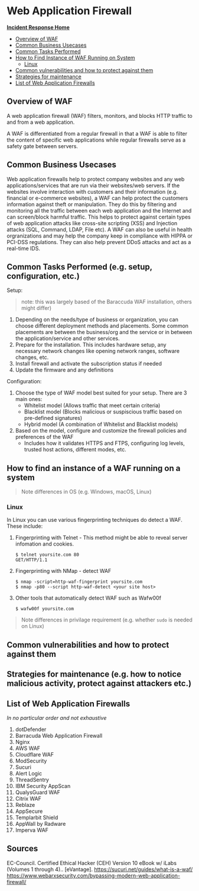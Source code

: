 <!-- This work is licensed under the Creative Commons Attribution-NonCommercial-ShareAlike 4.0 International License. To view a copy of this license, visit http://creativecommons.org/licenses/by-nc-sa/4.0/ or send a letter to Creative Commons, PO Box 1866, Mountain View, CA 94042, USA. -->

# Web Application Firewall

[**Incident Response Home**](../README.md)
- [Overview of WAF](#overview-of-waf)
- [Common Business Usecases](#common-business-usecases)
- [Common Tasks Performed](#common-tasks-performed-eg-setup-configuration-etc)
- [How to Find Instance of WAF Running on System](#how-to-find-an-instance-of-a-waf-running-on-a-system)
	- [Linux](#Linux)
- [Common vulnerabilities and how to protect against them](#common-vulnerabilities-and-how-to-protect-against-them)
- [Strategies for maintenance](#strategies-for-maintenance-eg-how-to-notice-malicious-activity-protect-against-attackers-etc)
- [List of Web Application Firewalls](#list-of-web-application-firewalls)

## Overview of WAF

A web application firewall (WAF) filters, monitors, and blocks HTTP traffic to and from a web application.

A WAF is differentiated from a regular firewall in that a WAF is able to filter the content of specific web applications while regular firewalls serve as a safety gate between servers.

## Common Business Usecases

Web application firewalls help to protect company websites and any web applications/services that are run via their websites/web servers. If the websites involve interaction with customers and their information (e.g. financial or e-commerce websites), a WAF can help protect the customers information against theft or manipulation. They do this by filtering and monitoring all the traffic between each web application and the Internet and can screen/block harmful traffic. This helps to protect against certain types of web application attacks like cross-site scripting (XSS) and Injection attacks (SQL, Command, LDAP, File etc). A WAF can also be useful in health orgranizations and may help the company keep in compliance with HIPPA or PCI-DSS regulations. They can also help prevent DDoS attacks and act as a real-time IDS.

## Common Tasks Performed (e.g. setup, configuration, etc.)

Setup:
>note: this was largely based of the Baraccuda WAF installation, others might differ)

1) Depending on the needs/type of business or organization, you can choose different deployment methods and placements. Some common placements are between the business/org and the service or in between the application/service and other services. 
2) Prepare for the installation. This includes hardware setup, any necessary network changes like opening network ranges, software changes, etc.
3) Install firewall and activate the subscription status if needed
4) Update the firmware and any definitions  

Configuration:

1) Choose the type of WAF model best suited for your setup. There are 3 main ones:
	- Whitelist model (Allows traffic that meet certain criteria)
	- Blacklist model (Blocks malicious or suspiscious traffic based on pre-defined signatures)
	- Hybrid model (A combination of Whitelist and Blacklist models)
2) Based on the model, configure and customize the firewall policies and preferences of the WAF
	- Includes how it validates HTTPS and FTPS, configuring log levels, trusted host actions, different modes, etc.

## How to find an instance of a WAF running on a system

>Note differences in OS (e.g. Windows, macOS, Linux)

### Linux

In Linux you can use various fingerprinting techniques do detect a WAF. These include:
1) Fingerprinting with Telnet - This method might be able to reveal server infomation and cookies.

	```shell
	$ telnet yoursite.com 80
	GET/HTTP/1.1
	```

2) Fingerprinting with NMap - detect WAF

	```shell
	$ nmap -script=http-waf-fingerprint yoursite.com
	$ nmap -p80 --script http-waf-detect <your site host>
	```

3) Other tools that automatically detect WAF such as Wafw00f

	```shell
	$ wafw00f yoursite.com
	```

>Note differences in privilage requirement (e.g. whether ```sudo``` is needed on Linux)

## Common vulnerabilities and how to protect against them

## Strategies for maintenance (e.g. how to notice malicious activity, protect against attackers etc.)

## List of Web Application Firewalls
*In no particular order and not exhaustive*
1) dotDefender
2) Barracuda Web Application Firewall
3) Nginx 
4) AWS WAF
5) Cloudflare WAF
6) ModSecurity
7) Sucuri
8) Alert Logic
9) ThreadSentry
10) IBM Security AppScan
11) QualysGuard WAF
12) Citrix WAF
13) Reblaze
14) AppSecure
15) Templarbit Shield
16) AppWall by Radware
17) Imperva WAF

## Sources

EC-Council. Certified Ethical Hacker (CEH) Version 10 eBook w/ iLabs (Volumes 1 through 4).. [eVantage].
https://sucuri.net/guides/what-is-a-waf/
https://www.webarxsecurity.com/bypassing-modern-web-application-firewall/
